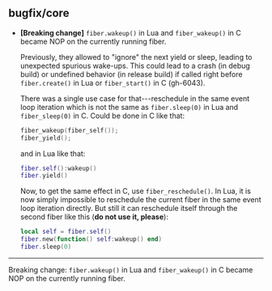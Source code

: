 ## bugfix/core

* **[Breaking change]** `fiber.wakeup()` in Lua and `fiber_wakeup()` in C became
  NOP on the currently running fiber.

  Previously, they allowed to "ignore" the
  next yield or sleep, leading to unexpected spurious wake-ups. This could lead to a
  crash (in debug build) or undefined behavior (in release build) if called
  right before `fiber.create()` in Lua or `fiber_start()` in C (gh-6043).

  There was a single use case for that---reschedule in the same event loop
  iteration which is not the same as `fiber.sleep(0)` in Lua and
  `fiber_sleep(0)` in C. Could be done in C like that:
  ```C
  fiber_wakeup(fiber_self());
  fiber_yield();
  ```
  and in Lua like that:
  ```Lua
  fiber.self():wakeup()
  fiber.yield()
  ```
  Now, to get the same effect in C, use `fiber_reschedule()`. In Lua, it is now
  simply impossible to reschedule the current fiber in the same event loop
  iteration directly. But still it can reschedule itself through the second fiber like
  this (**do not use it, please**):
  ```Lua
  local self = fiber.self()
  fiber.new(function() self:wakeup() end)
  fiber.sleep(0)
  ```

----
Breaking change: `fiber.wakeup()` in Lua and `fiber_wakeup()` in C became NOP on
the currently running fiber.
